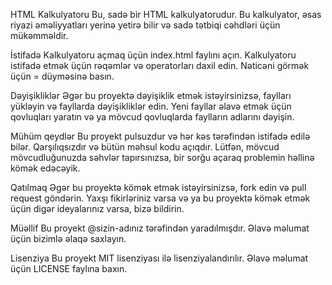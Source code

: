 HTML Kalkulyatoru
Bu, sadə bir HTML kalkulyatorudur. Bu kalkulyator, əsas riyazi əməliyyatları yerinə yetirə bilir və sadə tətbiqi cəhdləri üçün mükəmməldir.

İstifadə
Kalkulyatoru açmaq üçün index.html faylını açın. Kalkulyatoru istifadə etmək üçün rəqəmlər və operatorları daxil edin. Nəticəni görmək üçün = düyməsinə basın.

Dəyişikliklər
Əgər bu proyektə dəyişiklik etmək istəyirsinizsə, faylları yükləyin və fayllarda dəyişikliklər edin. Yeni fayllar əlavə etmək üçün qovluqları yaratın və ya mövcud qovluqlarda faylların adlarını dəyişin.

Mühüm qeydlər
Bu proyekt pulsuzdur və hər kəs tərəfindən istifadə edilə bilər. Qarşılıqsızdır və bütün məhsul kodu açıqdır. Lütfən, mövcud mövcudluğunuzda səhvlər tapırsınızsa, bir sorğu açaraq problemin həllinə kömək edəcəyik.

Qatılmaq
Əgər bu proyektə kömək etmək istəyirsinizsə, fork edin və pull request göndərin. Yaxşı fikirləriniz varsa və ya bu proyektə kömək etmək üçün digər ideyalarınız varsa, bizə bildirin.

Müəllif
Bu proyekt @sizin-adınız tərəfindən yaradılmışdır. Əlavə məlumat üçün bizimlə əlaqə saxlayın.

Lisenziya
Bu proyekt MIT lisenziyası ilə lisenziyalandırılır. Əlavə məlumat üçün LICENSE faylına baxın.
